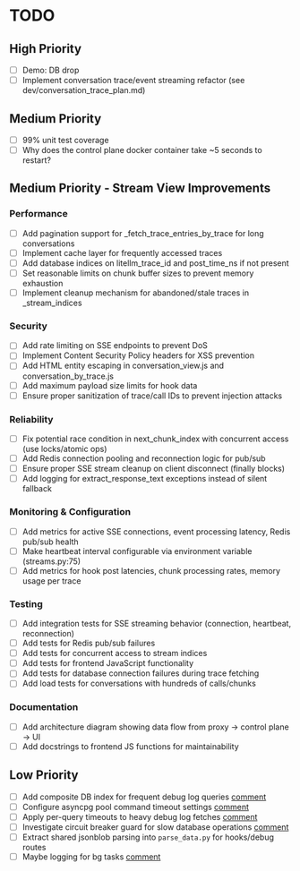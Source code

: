 # TODO

## High Priority

- [ ] Demo: DB drop
- [ ] Implement conversation trace/event streaming refactor (see dev/conversation_trace_plan.md)

## Medium Priority

- [ ] 99% unit test coverage
- [ ] Why does the control plane docker container take ~5 seconds to restart?

## Medium Priority - Stream View Improvements

### Performance
- [ ] Add pagination support for _fetch_trace_entries_by_trace for long conversations
- [ ] Implement cache layer for frequently accessed traces
- [ ] Add database indices on litellm_trace_id and post_time_ns if not present
- [ ] Set reasonable limits on chunk buffer sizes to prevent memory exhaustion
- [ ] Implement cleanup mechanism for abandoned/stale traces in _stream_indices

### Security
- [ ] Add rate limiting on SSE endpoints to prevent DoS
- [ ] Implement Content Security Policy headers for XSS prevention
- [ ] Add HTML entity escaping in conversation_view.js and conversation_by_trace.js
- [ ] Add maximum payload size limits for hook data
- [ ] Ensure proper sanitization of trace/call IDs to prevent injection attacks

### Reliability
- [ ] Fix potential race condition in next_chunk_index with concurrent access (use locks/atomic ops)
- [ ] Add Redis connection pooling and reconnection logic for pub/sub
- [ ] Ensure proper SSE stream cleanup on client disconnect (finally blocks)
- [ ] Add logging for extract_response_text exceptions instead of silent fallback

### Monitoring & Configuration
- [ ] Add metrics for active SSE connections, event processing latency, Redis pub/sub health
- [ ] Make heartbeat interval configurable via environment variable (streams.py:75)
- [ ] Add metrics for hook post latencies, chunk processing rates, memory usage per trace

### Testing
- [ ] Add integration tests for SSE streaming behavior (connection, heartbeat, reconnection)
- [ ] Add tests for Redis pub/sub failures
- [ ] Add tests for concurrent access to stream indices
- [ ] Add tests for frontend JavaScript functionality
- [ ] Add tests for database connection failures during trace fetching
- [ ] Add load tests for conversations with hundreds of calls/chunks

### Documentation
- [ ] Add architecture diagram showing data flow from proxy → control plane → UI
- [ ] Add docstrings to frontend JS functions for maintainability

## Low Priority

- [ ] Add composite DB index for frequent debug log queries [comment](https://github.com/LuthienResearch/luthien-proxy/pull/13#issuecomment-3321937242)
- [ ] Configure asyncpg pool command timeout settings [comment](https://github.com/LuthienResearch/luthien-proxy/pull/13#issuecomment-3321937242)
- [ ] Apply per-query timeouts to heavy debug log fetches [comment](https://github.com/LuthienResearch/luthien-proxy/pull/13#issuecomment-3321937242)
- [ ] Investigate circuit breaker guard for slow database operations [comment](https://github.com/LuthienResearch/luthien-proxy/pull/13#issuecomment-3321937242)
- [ ] Extract shared jsonblob parsing into `parse_data.py` for hooks/debug routes
- [ ] Maybe logging for bg tasks [comment](https://github.com/LuthienResearch/luthien-proxy/pull/13#issuecomment-3321954052)
